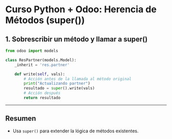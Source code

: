 # Curso Python + Odoo: Herencia de Métodos (super())

## 1. Sobrescribir un método y llamar a super()

```python
from odoo import models

class ResPartner(models.Model):
    _inherit = 'res.partner'

    def write(self, vals):
        # Acción antes de la llamada al método original
        print("Actualizando partner")
        resultado = super().write(vals)
        # Acción después
        return resultado
```

---

## Resumen

- Usa `super()` para extender la lógica de métodos existentes.